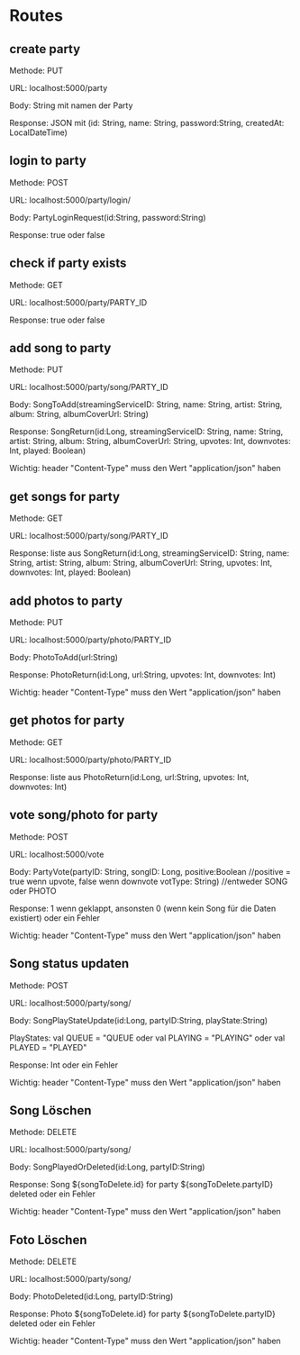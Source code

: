 # Routes
## create party
Methode: PUT

URL: localhost:5000/party

Body: String mit namen der Party 

Response: JSON mit (id: String,
                 name: String,
                 password:String,
                 createdAt: LocalDateTime)
            
## login to party
Methode: POST

URL: localhost:5000/party/login/

Body: PartyLoginRequest(id:String,
                        password:String)

Response: true oder false            
            
## check if party exists
Methode: GET

URL: localhost:5000/party/PARTY_ID

Response: true oder false

## add song to party
Methode: PUT

URL: localhost:5000/party/song/PARTY_ID

Body: SongToAdd(streamingServiceID: String,
                     name: String,
                     artist: String,
                     album: String,
                     albumCoverUrl: String)
                     
Response: SongReturn(id:Long,
                streamingServiceID: String,
                name: String,
                artist: String,
                album: String,
                albumCoverUrl: String,
                upvotes: Int,
                downvotes: Int,
                played: Boolean)
                
Wichtig: header "Content-Type" muss den Wert "application/json" haben
                
## get songs for party
Methode: GET

URL: localhost:5000/party/song/PARTY_ID

                     
Response: liste aus SongReturn(id:Long,
                streamingServiceID: String,
                name: String,
                artist: String,
                album: String,
                albumCoverUrl: String,
                upvotes: Int,
                downvotes: Int,
                played: Boolean)
                
## add photos to party
Methode: PUT

URL: localhost:5000/party/photo/PARTY_ID

Body: PhotoToAdd(url:String)
                     
Response: PhotoReturn(id:Long,
                       url:String,
                       upvotes: Int,
                       downvotes: Int)
                
Wichtig: header "Content-Type" muss den Wert "application/json" haben

## get photos for party
Methode: GET

URL: localhost:5000/party/photo/PARTY_ID

                     
Response: liste aus PhotoReturn(id:Long,
                       url:String,
                       upvotes: Int,
                       downvotes: Int)
                
## vote song/photo for party
Methode: POST

URL: localhost:5000/vote

Body: PartyVote(partyID: String,
                     songID: Long,
                     positive:Boolean  //positive = true wenn upvote, false wenn downvote
                     votType: String) //entweder SONG oder PHOTO

                     
Response: 1 wenn geklappt, ansonsten 0 (wenn kein Song für die Daten existiert) oder ein Fehler

Wichtig: header "Content-Type" muss den Wert "application/json" haben
                
## Song status updaten
Methode: POST

URL: localhost:5000/party/song/

Body: SongPlayStateUpdate(id:Long,
                              partyID:String,
                              playState:String)
                              
PlayStates: val QUEUE = "QUEUE oder val PLAYING = "PLAYING" oder val PLAYED = "PLAYED"
                     
Response: Int oder ein Fehler

Wichtig: header "Content-Type" muss den Wert "application/json" haben
                
 ## Song Löschen
Methode: DELETE

URL: localhost:5000/party/song/

Body: SongPlayedOrDeleted(id:Long,
                      partyID:String)
                     
Response: Song ${songToDelete.id} for party ${songToDelete.partyID} deleted oder ein Fehler

Wichtig: header "Content-Type" muss den Wert "application/json" haben
                               
 ## Foto Löschen
Methode: DELETE

URL: localhost:5000/party/song/

Body: PhotoDeleted(id:Long,
                      partyID:String)
                     
Response: Photo ${songToDelete.id} for party ${songToDelete.partyID} deleted oder ein Fehler

Wichtig: header "Content-Type" muss den Wert "application/json" haben
                               
